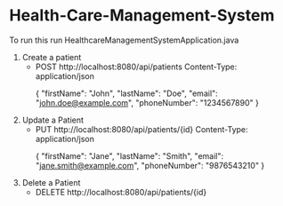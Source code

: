 # Health-Care-Management-System
To run this run HealthcareManagementSystemApplication.java
<ol>
  <li>   
    Create a patient <ul><li>POST http://localhost:8080/api/patients
Content-Type: application/json

{
  "firstName": "John",
  "lastName": "Doe",
  "email": "john.doe@example.com",
  "phoneNumber": "1234567890"
}</li></ul>
<li> Update a Patient <ul><li>PUT http://localhost:8080/api/patients/{id}
Content-Type: application/json

{
  "firstName": "Jane",
  "lastName": "Smith",
  "email": "jane.smith@example.com",
  "phoneNumber": "9876543210"
}</li></ul>
</li>
<li> Delete a Patient 
<ul><li>DELETE http://localhost:8080/api/patients/{id}</li></ul></li>
  </li>
</ol>
